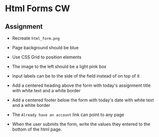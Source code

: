 # Html Forms CW

## Assignment

- Recreate `html_form.png`
- Page background should be blue
- Use CSS Grid to position elements
- The image to the left should be a light pink box
- Input labels can be to the side of the field instead of on top of it
- Add a centered heading above the form with today's assignment title with white text and a white border
- Add a centered footer below the form with today's date with white text and a white border
- The `Already have an account` link can point to any page

- When the user submits the form, write the values they entered to the bottom of the html page.
